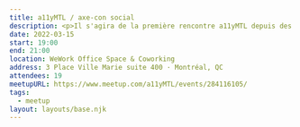 ```yaml
---
title: a11yMTL / axe-con social
description: <p>Il s'agira de la première rencontre a11yMTL depuis des années. Nous aimerions redémarrer avec une rencontre sociale pour parler de nos expériences de travail dans le domaine de l'accessibilité pendant la pandémie, de nos plans pour relancer a11yMTL et discuter de vos expériences pendant le premier jour d'axe-con 2022.</p><p>Rejoignez-nous à 19h00 le 15 mars après la première journée d'axe-con 2022 pour parler des sessions auxquelles nous avons tous participé.</p>
date: 2022-03-15
start: 19:00
end: 21:00
location: WeWork Office Space & Coworking
address: 3 Place Ville Marie suite 400 · Montréal, QC
attendees: 19
meetupURL: https://www.meetup.com/a11yMTL/events/284116105/
tags:
  - meetup
layout: layouts/base.njk
---
```

